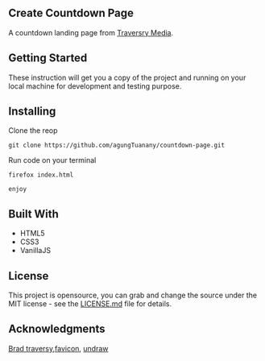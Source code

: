 ## Create Countdown Page

A countdown landing page from [Traversry
Media](https://www.youtube.com/channel/UC29ju8bIPH5as8OGnQzwJyA).

## Getting Started

These instruction will get you a copy of the project and running on your
local machine for development and testing purpose.

## Installing

Clone the reop

~~~
git clone https://github.com/agungTuanany/countdown-page.git
~~~

Run code on your terminal

~~~
firefox index.html
~~~

~~~
enjoy
~~~

## Built With

* HTML5
* CSS3
* VanillaJS

## License

This project is opensource, you can grab and change the source under the MIT
license - see the [LICENSE.md](LICENSE.md) file for details.

## Acknowledgments
[Brad
traversy](https://github.com/bradtraversy),[favicon](https://tools.dynamicdrive.com/favicon/), [undraw](https://undraw.co)

